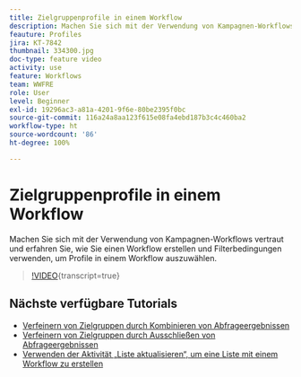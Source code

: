 ```yaml
---
title: Zielgruppenprofile in einem Workflow
description: Machen Sie sich mit der Verwendung von Kampagnen-Workflows vertraut und erfahren Sie, wie Sie einen Workflow erstellen und Filterbedingungen verwenden, um Profile in einem Workflow auszuwählen.
feauture: Profiles
jira: KT-7842
thumbnail: 334300.jpg
doc-type: feature video
activity: use
feature: Workflows
team: WWFRE
role: User
level: Beginner
exl-id: 19296ac3-a81a-4201-9f6e-80be2395f0bc
source-git-commit: 116a24a8aa123f615e08fa4ebd187b3c4c460ba2
workflow-type: ht
source-wordcount: '86'
ht-degree: 100%

---
```


# Zielgruppenprofile in einem Workflow

Machen Sie sich mit der Verwendung von Kampagnen-Workflows vertraut und erfahren Sie, wie Sie einen Workflow erstellen und Filterbedingungen verwenden, um Profile in einem Workflow auszuwählen.

>[!VIDEO](https://video.tv.adobe.com/v/334300?quality=12&learn=on){transcript=true}

## Nächste verfügbare Tutorials

* [Verfeinern von Zielgruppen durch Kombinieren von Abfrageergebnissen](/help/process-management/refine-targets-by-combining-query-results.md)
* [Verfeinern von Zielgruppen durch Ausschließen von Abfrageergebnissen](/help/process-management/refine-targets-by-excluding-query-results.md)
* [Verwenden der Aktivität „Liste aktualisieren“, um eine Liste mit einem Workflow zu erstellen](/help/process-management/use-the-update-list-activity.md)
